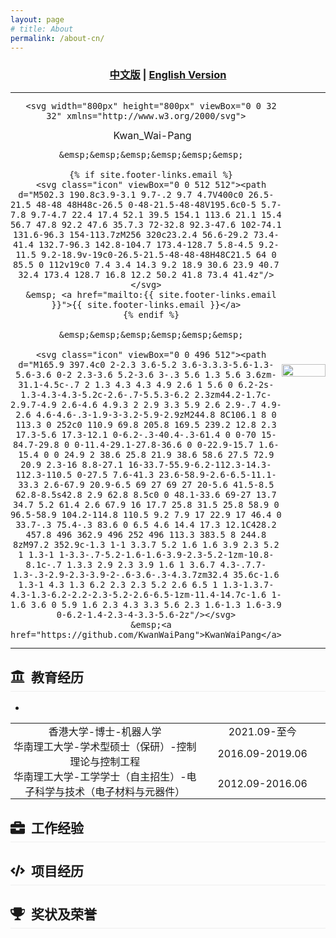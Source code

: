 ```yaml
---
layout: page
# title: About
permalink: /about-cn/
---
```



[comment]: <> (  <h2 align="center">PAPER</h2>)
  <h3 align="center">
  <a href="./about-cn.md">中文版</a> 
  | <a href="./about.md">English Version</a> 
  </h3>


<div align="center">
  <table style="border: none; background-color: transparent;">
    <tr align="center">
      <td style="width: 70%; border: none; padding: 0.01; background-color: transparent; vertical-align: middle;">

      <svg width="800px" height="800px" viewBox="0 0 32 32" xmlns="http://www.w3.org/2000/svg">
  <g fill="none" fill-rule="evenodd">
    <path d="m0 0h32v32h-32z"/>
    <path d="m11.1193503 8.98884181c0 .97457627-.7909605 1.76553669-1.76553674 1.76553669-.97457627 0-1.76553672-.79096042-1.76553672-1.76553669s.79096045-1.76553673 1.76553672-1.76553673c.97457624 0 1.76553674.79096046 1.76553674 1.76553673zm7.1327683 1.76553669c.9745763 0 1.7655368-.79096042 1.7655368-1.76553669s-.7909605-1.76553673-1.7655368-1.76553673c-.9745762 0-1.7655367.79096046-1.7655367 1.76553673s.7909605 1.76553669 1.7655367 1.76553669zm10.6603108 17.1327684.3990113 3.8665254-3.5310735-1.8891243c-1.3629943.5649718-2.8813559.8792373-4.4879943.8792373-4.9823447 0-9.1596045-3.0367232-10.289548-7.1292373-.960452-.1694915-1.88559326-.4272599-2.76129948-.7591808l-4.00423728 2.1433616.42725988-4.1172316c-2.83898305-2.1680791-4.63276836-5.3319209-4.63276836-8.8524012 0-6.53248583 6.16525424-11.829096 13.77118644-11.829096s13.7711864 5.29661017 13.7711864 11.829096c0 .5861582-.049435 1.1617232-.144774 1.726695 2.7012712 1.6949152 4.4597458 4.4809322 4.4597458 7.6306497 0 2.5247175-1.1334746 4.8199152-2.9766949 6.5007062zm-20.0423729-6.684322c.60028248.2259887 1.2146893.4096045 1.8396893.5508474-.0070622-.1235876-.0105933-.2436441-.0105933-.3672316 0-5.1694915 4.7422317-9.3573447 10.5932204-9.3573447 1.5960452 0 3.1108757.3107345 4.4668079.8721752.0282486-.286017.0459039-.5790961.0459039-.8721752 0-5.54731634-5.384887-10.06355928-12.0056497-10.06355928-6.62076268 0-12.00564969 4.51624294-12.00564969 10.06355928 0 1.4265537.34957627 2.8072034 1.04166667 4.1031074.68149717 1.2747175 1.65607344 2.4011299 2.8990113 3.3474576l.78742938.6002825-.10240113.9851695-.08474577.8086158 1.06991526-.5720339.70974576-.3778248zm18.3545198-7.5706215c.0670904.0388418.1341808.0812147.2012712.1235876-.0670904-.0423729-.1341808-.0847458-.2012712-.1235876zm-.2012712-.1200565c.0321428.03125.0678571.06875.1.1-.0357143-.03125-.0678572-.06875-.1-.1zm-.2048023-.1129944c.0333334.03.0666667.07.1.1-.0333333-.03-.0666666-.07-.1-.1zm-.2048022-.0965254c.0363636.02.0636363.04.1.06-.0363637-.02-.0727273-.04-.1-.06zm-.1953955-.0926977.06.03zm-.1989266-.0924012c.01 0 .01.01.02.01 0-.01-.01-.01-.02-.01zm3.9042091 8.2689125c0-4.1878531-3.9583334-7.5918079-8.8276836-7.5918079-4.8693503 0-8.8276837 3.4039548-8.8276837 7.5918079s3.9583334 7.5918079 8.8276837 7.5918079c1.3347457 0 2.6165254-.2507062 3.8100282-.7450565l.7733051-.3177966.7379943.3954802.5967515.3213277-.0564972-.5579096-.0918079-.8862994.6567796-.6002825c1.5466102-1.4194916 2.40113-3.266243 2.40113-5.2012712zm-12.2175142-3.3050848c-.7803672 0-1.4124293.6320622-1.4124293 1.4124294s.6320621 1.4124294 1.4124293 1.4124294c.7803673 0 1.4124294-.6320622 1.4124294-1.4124294s-.6320621-1.4124294-1.4124294-1.4124294zm6.7796611 0c-.7803673 0-1.4124294.6320622-1.4124294 1.4124294s.6320621 1.4124294 1.4124294 1.4124294c.7803672 0 1.4124293-.6320622 1.4124293-1.4124294s-.6320621-1.4124294-1.4124293-1.4124294z" fill="#000000" fill-rule="nonzero"/>
  </g>
</svg>
      &emsp; <span>Kwan_Wai-Pang</span>

      &emsp;&emsp;&emsp;&emsp;&emsp;&emsp;

      {% if site.footer-links.email %}
      <svg class="icon" viewBox="0 0 512 512"><path d="M502.3 190.8c3.9-3.1 9.7-.2 9.7 4.7V400c0 26.5-21.5 48-48 48H48c-26.5 0-48-21.5-48-48V195.6c0-5 5.7-7.8 9.7-4.7 22.4 17.4 52.1 39.5 154.1 113.6 21.1 15.4 56.7 47.8 92.2 47.6 35.7.3 72-32.8 92.3-47.6 102-74.1 131.6-96.3 154-113.7zM256 320c23.2.4 56.6-29.2 73.4-41.4 132.7-96.3 142.8-104.7 173.4-128.7 5.8-4.5 9.2-11.5 9.2-18.9v-19c0-26.5-21.5-48-48-48H48C21.5 64 0 85.5 0 112v19c0 7.4 3.4 14.3 9.2 18.9 30.6 23.9 40.7 32.4 173.4 128.7 16.8 12.2 50.2 41.8 73.4 41.4z"/></svg>
      &emsp; <a href="mailto:{{ site.footer-links.email }}">{{ site.footer-links.email }}</a>
      {% endif %}

      &emsp;&emsp;&emsp;&emsp;&emsp;&emsp;

      <svg class="icon" viewBox="0 0 496 512"><path d="M165.9 397.4c0 2-2.3 3.6-5.2 3.6-3.3.3-5.6-1.3-5.6-3.6 0-2 2.3-3.6 5.2-3.6 3-.3 5.6 1.3 5.6 3.6zm-31.1-4.5c-.7 2 1.3 4.3 4.3 4.9 2.6 1 5.6 0 6.2-2s-1.3-4.3-4.3-5.2c-2.6-.7-5.5.3-6.2 2.3zm44.2-1.7c-2.9.7-4.9 2.6-4.6 4.9.3 2 2.9 3.3 5.9 2.6 2.9-.7 4.9-2.6 4.6-4.6-.3-1.9-3-3.2-5.9-2.9zM244.8 8C106.1 8 0 113.3 0 252c0 110.9 69.8 205.8 169.5 239.2 12.8 2.3 17.3-5.6 17.3-12.1 0-6.2-.3-40.4-.3-61.4 0 0-70 15-84.7-29.8 0 0-11.4-29.1-27.8-36.6 0 0-22.9-15.7 1.6-15.4 0 0 24.9 2 38.6 25.8 21.9 38.6 58.6 27.5 72.9 20.9 2.3-16 8.8-27.1 16-33.7-55.9-6.2-112.3-14.3-112.3-110.5 0-27.5 7.6-41.3 23.6-58.9-2.6-6.5-11.1-33.3 2.6-67.9 20.9-6.5 69 27 69 27 20-5.6 41.5-8.5 62.8-8.5s42.8 2.9 62.8 8.5c0 0 48.1-33.6 69-27 13.7 34.7 5.2 61.4 2.6 67.9 16 17.7 25.8 31.5 25.8 58.9 0 96.5-58.9 104.2-114.8 110.5 9.2 7.9 17 22.9 17 46.4 0 33.7-.3 75.4-.3 83.6 0 6.5 4.6 14.4 17.3 12.1C428.2 457.8 496 362.9 496 252 496 113.3 383.5 8 244.8 8zM97.2 352.9c-1.3 1-1 3.3.7 5.2 1.6 1.6 3.9 2.3 5.2 1 1.3-1 1-3.3-.7-5.2-1.6-1.6-3.9-2.3-5.2-1zm-10.8-8.1c-.7 1.3.3 2.9 2.3 3.9 1.6 1 3.6.7 4.3-.7.7-1.3-.3-2.9-2.3-3.9-2-.6-3.6-.3-4.3.7zm32.4 35.6c-1.6 1.3-1 4.3 1.3 6.2 2.3 2.3 5.2 2.6 6.5 1 1.3-1.3.7-4.3-1.3-6.2-2.2-2.3-5.2-2.6-6.5-1zm-11.4-14.7c-1.6 1-1.6 3.6 0 5.9 1.6 2.3 4.3 3.3 5.6 2.3 1.6-1.3 1.6-3.9 0-6.2-1.4-2.3-4-3.3-5.6-2z"/></svg>
      &emsp;<a href="https://github.com/KwanWaiPang">KwanWaiPang</a>

</td>
      <td style="width: 30%; border: none; padding: 0.01; background-color: transparent; vertical-align: right;">
        <img src="https://kwanwaipang.github.io/Poster_files/Image/Guan_Weipeng.jpg" width="100%" />
      </td>
    </tr>
  </table>

</div>

## <svg class="section-icon" viewBox="0 0 512 512"><path d="M496 128v16a8 8 0 0 1-8 8h-24v12c0 6.627-5.373 12-12 12H60c-6.627 0-12-5.373-12-12v-12H24a8 8 0 0 1-8-8v-16a8 8 0 0 1 4.941-7.392l232-88a7.996 7.996 0 0 1 6.118 0l232 88A8 8 0 0 1 496 128zm-24 304H40c-13.255 0-24 10.745-24 24v16a8 8 0 0 0 8 8h464a8 8 0 0 0 8-8v-16c0-13.255-10.745-24-24-24zM96 192v192H60c-6.627 0-12 5.373-12 12v20h416v-20c0-6.627-5.373-12-12-12h-36V192h-64v192h-64V192h-64v192h-64V192H96z"/></svg> 教育经历

- 
<div align="center">
  <table style="border: none; background-color: transparent;">
  <tr align="center">
      <td style="width: 60%; border: none; padding: 0.01; background-color: transparent; vertical-align: left;">
        香港大学-博士-机器人学
      </td>
      <td style="width: 40%; border: none; padding: 0.01; background-color: transparent; vertical-align: right;">
        2021.09-至今
      </td>
    </tr>
  <tr align="center">
      <td style="width: 60%; border: none; padding: 0.01; background-color: transparent; vertical-align: left;">
        华南理工大学-学术型硕士（保研）-控制理论与控制工程
      </td>
      <td style="width: 40%; border: none; padding: 0.01; background-color: transparent; vertical-align: right;">
        2016.09-2019.06
      </td>
    </tr>
    <tr align="center">
      <td style="width: 60%; border: none; padding: 0.01; background-color: transparent; vertical-align: left;">
        华南理工大学-工学学士（自主招生）-电子科学与技术（电子材料与元器件）
      </td>
      <td style="width: 40%; border: none; padding: 0.01; background-color: transparent; vertical-align: right;">
        2012.09-2016.06
      </td>
    </tr>
  </table>
  <figcaption>
  </figcaption>
</div>


## <svg class="section-icon" viewBox="0 0 512 512"><path d="M320 336c0 8.84-7.16 16-16 16h-96c-8.84 0-16-7.16-16-16v-48H0v144c0 25.6 22.4 48 48 48h416c25.6 0 48-22.4 48-48V288H320v48zm144-208h-80V80c0-25.6-22.4-48-48-48H176c-25.6 0-48 22.4-48 48v48H48c-25.6 0-48 22.4-48 48v80h512v-80c0-25.6-22.4-48-48-48zm-144 0H192V96h128v32z"/></svg> 工作经验


## <svg class="section-icon" viewBox="0 0 640 512"><path d="M278.9 511.5l-61-17.7c-6.4-1.8-10-8.5-8.2-14.9L346.2 8.7c1.8-6.4 8.5-10 14.9-8.2l61 17.7c6.4 1.8 10 8.5 8.2 14.9L293.8 503.3c-1.9 6.4-8.5 10.1-14.9 8.2zm-114-112.2l43.5-46.4c4.6-4.9 4.3-12.7-.8-17.2L117 256l90.6-79.7c5.1-4.5 5.5-12.3.8-17.2l-43.5-46.4c-4.5-4.8-12.1-5.1-17-.5L3.8 247.2c-5.1 4.7-5.1 12.8 0 17.5l144.1 135.1c4.9 4.6 12.5 4.4 17-.5zm327.2.6l144.1-135.1c5.1-4.7 5.1-12.8 0-17.5L492.1 112.1c-4.8-4.5-12.4-4.3-17 .5L431.6 159c-4.6 4.9-4.3 12.7.8 17.2L523 256l-90.6 79.7c-5.1 4.5-5.5 12.3-.8 17.2l43.5 46.4c4.5 4.9 12.1 5.1 17 .6z"/></svg> 项目经历


## <svg class="section-icon" viewBox="0 0 576 512"><path d="M572.1 82.38C569.5 71.59 559.8 64 548.7 64h-100.8c.2422-12.45 .1078-23.7-.1559-33.02C447.3 13.63 433.2 0 415.8 0H160.2C142.8 0 128.7 13.63 128.2 30.98C127.1 40.3 127.8 51.55 128.1 64H27.26C16.16 64 6.537 71.59 3.912 82.38C3.1 85.78-15.71 167.2 37.07 245.9c37.44 55.82 100.6 95.03 187.5 117.4c18.7 4.805 31.41 22.06 31.41 41.37C256 428.5 236.5 448 212.6 448H208c-26.51 0-47.99 21.49-47.99 48c0 8.836 7.163 16 15.1 16h223.1c8.836 0 15.1-7.164 15.1-16c0-26.51-21.48-48-47.99-48h-4.644c-23.86 0-43.36-19.5-43.36-43.35c0-19.31 12.71-36.57 31.41-41.37c86.96-22.34 150.1-61.55 187.5-117.4C591.7 167.2 572.9 85.78 572.1 82.38zM77.41 219.8C49.47 178.6 47.01 140.4 48.81 112h80.34c-1.135 34.1 3.773 68.24 16.41 101.7C110.4 215.5 91.91 210.9 77.41 219.8zM498.6 219.8c-14.5-8.918-33.07-3.68-48.3 1.799C462.8 188.1 467.9 153.1 466.9 112h80.34C548.1 140.4 546.5 178.6 498.6 219.8z"/></svg> 奖状及荣誉

<style>

.icon, .section-icon {
  width: 1.2em;
  height: 1.2em;
  fill: currentColor;
  vertical-align: middle;
}

h2 {
  display: flex;
  align-items: center;
  gap: 10px;
  margin-top: 30px;
  border-bottom: 1px solid #eee;
  padding-bottom: 8px;
}

.section-icon {
  width: 1.1em;
  height: 1.1em;
}
</style>